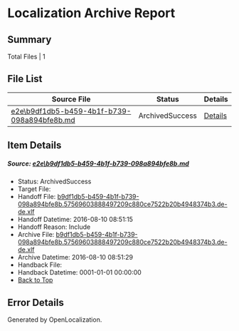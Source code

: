 # <a name='report-top'></a> Localization Archive Report

## Summary
 Total Files | 1

## File List
 Source File | Status | Details 
 ----------- | ------ | ------- 
 [e2e\b9df1db5-b459-4b1f-b739-098a894bfe8b.md](https://github.com/OpenLocalizationTestOrg/oltest/blob/12cc311809c0e9858dc46c998e01b95bc9c07e34/e2e/b9df1db5-b459-4b1f-b739-098a894bfe8b.md) | ArchivedSuccess | [Details](#a04d22cb3e346388caa8b56dfd815d5078f3b2807)

## Item Details
##### <a name='a04d22cb3e346388caa8b56dfd815d5078f3b2807'></a> Source: [e2e\b9df1db5-b459-4b1f-b739-098a894bfe8b.md](https://github.com/OpenLocalizationTestOrg/oltest/blob/12cc311809c0e9858dc46c998e01b95bc9c07e34/e2e/b9df1db5-b459-4b1f-b739-098a894bfe8b.md)
* Status: ArchivedSuccess
* Target File: 
* Handoff File: [b9df1db5-b459-4b1f-b739-098a894bfe8b.57569603888497209c880ce7522b20b4948374b3.de-de.xlf](https://github.com/OpenLocalizationTestOrg/olhandoff-e2e/blob/6824bb4de6829a85b0deebf17ba092dd519fbc3c/ol-handoff/OpenLocalizationTestOrg/ol-test-dede/ci/ht/b9df1db5-b459-4b1f-b739-098a894bfe8b.57569603888497209c880ce7522b20b4948374b3.de-de.xlf)
* Handoff Datetime: 2016-08-10 08:51:15
* Handoff Reason: Include
* Archive File: [b9df1db5-b459-4b1f-b739-098a894bfe8b.57569603888497209c880ce7522b20b4948374b3.de-de.xlf](https://github.com/OpenLocalizationTestOrg/olhandoff-e2e/blob/15b7be2794f57c9d2c7ac4a0a141e286019dcfa1/ol-archive/OpenLocalizationTestOrg/ol-test-dede/ci/ht/b9df1db5-b459-4b1f-b739-098a894bfe8b.57569603888497209c880ce7522b20b4948374b3.de-de.xlf)
* Archive Datetime: 2016-08-10 08:51:29
* Handback File: 
* Handback Datetime: 0001-01-01 00:00:00
* [Back to Top](#report-top)


## Error Details

Generated by OpenLocalization.
